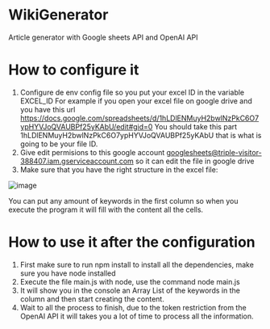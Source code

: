 # WikiGenerator

Article generator with Google sheets API and OpenAI API

# How to configure it  

1. Configure de env config file so you put your excel ID in the variable EXCEL_ID For example if you open your excel file on google drive and you have this url https://docs.google.com/spreadsheets/d/1hLDlENMuyH2bwlNzPkC6O7ypHYVJoQVAUBPf25yKAbU/edit#gid=0 You should take this part 1hLDlENMuyH2bwlNzPkC6O7ypHYVJoQVAUBPf25yKAbU that is what is going to be your file ID.
2. Give edit permisions to this google account googlesheets@triple-visitor-388407.iam.gserviceaccount.com so it can edit the file in google drive
3. Make sure that you have the right structure in the excel file: 

![image](https://github.com/Mcanteros2021/WikiGenerator/assets/90841463/3ea9375d-23a7-4771-8e94-a44c9a9bb1c7)

You can put any amount of keywords in the first column so when you execute the program it will fill with the content all the cells.

# How to use it after the configuration 

1. First make sure to run npm install to install all the dependencies, make sure you have node installed
2. Execute the file main.js with node, use the command node main.js
3. It will show you in the console an Array List of the keywords in the column and then start creating the content.
4. Wait to all the process to finish, due to the token restriction from the OpenAI API it will takes you a lot of time to process all the information.
